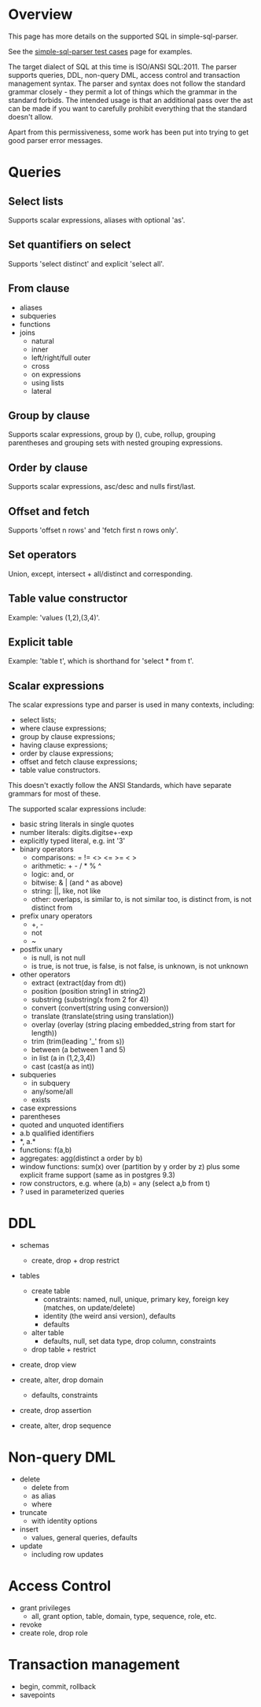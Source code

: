 # Overview

This page has more details on the supported SQL in simple-sql-parser.

See the [simple-sql-parser test cases](test_cases.html) page for
examples.

The target dialect of SQL at this time is ISO/ANSI SQL:2011. The
parser supports queries, DDL, non-query DML, access control and
transaction management syntax. The parser and syntax does not follow
the standard grammar closely - they permit a lot of things which the
grammar in the standard forbids. The intended usage is that an
additional pass over the ast can be made if you want to carefully
prohibit everything that the standard doesn't allow.

Apart from this permissiveness, some work has been put into trying to
get good parser error messages.

# Queries

## Select lists

Supports scalar expressions, aliases with optional 'as'.

## Set quantifiers on select

Supports 'select distinct' and explicit 'select all'.

## From clause

* aliases
* subqueries
* functions
* joins
  - natural
  - inner
  - left/right/full outer
  - cross
  - on expressions
  - using lists
  - lateral

## Group by clause

Supports scalar expressions, group by (), cube, rollup, grouping
parentheses and grouping sets with nested grouping expressions.

## Order by clause

Supports scalar expressions, asc/desc and nulls first/last.

## Offset and fetch

Supports 'offset n rows' and 'fetch first n rows only'.

## Set operators

Union, except, intersect + all/distinct and corresponding.

## Table value constructor

Example: 'values (1,2),(3,4)'.

## Explicit table

Example: 'table t', which is shorthand for 'select * from t'.

## Scalar expressions

The scalar expressions type and parser is used in many contexts,
including:

* select lists;
* where clause expressions;
* group by clause expressions;
* having clause expressions;
* order by clause expressions;
* offset and fetch clause expressions;
* table value constructors.

This doesn't exactly follow the ANSI Standards, which have separate
grammars for most of these.

The supported scalar expressions include:

* basic string literals in single quotes
* number literals: digits.digitse+-exp
* explicitly typed literal, e.g. int '3'
* binary operators
  - comparisons: = != <> <= >= < >
  - arithmetic: + - / * % ^
  - logic: and, or
  - bitwise: & | (and ^ as above)
  - string: ||, like, not like
  - other: overlaps, is similar to, is not similar too, is distinct
    from, is not distinct from
* prefix unary operators
  - +, -
  - not
  - ~
* postfix unary
  - is null, is not null
  - is true, is not true, is false, is not false, is unknown, is not unknown
* other operators
  - extract (extract(day from dt))
  - position (position string1 in string2)
  - substring (substring(x from 2 for 4))
  - convert (convert(string using conversion))
  - translate (translate(string using translation))
  - overlay (overlay (string placing embedded_string from start for
    length))
  - trim (trim(leading '_' from s))
  - between (a between 1 and 5)
  - in list (a in (1,2,3,4))
  - cast (cast(a as int))
* subqueries
  - in subquery
  - any/some/all
  - exists
* case expressions
* parentheses
* quoted and unquoted identifiers
* a.b qualified identifiers
* \*, a.*
* functions: f(a,b)
* aggregates: agg(distinct a order by b)
* window functions: sum(x) over (partition by y order by z)
  plus some explicit frame support (same as in postgres 9.3)
* row constructors, e.g. where (a,b) = any (select a,b from t)
* ? used in parameterized queries

# DDL

* schemas
  * create, drop + drop restrict

* tables
  * create table
    * constraints: named, null, unique, primary key, foreign key (matches, on update/delete)
    * identity (the weird ansi version), defaults
    * defaults
  * alter table
    * defaults, null, set data type, drop column, constraints
  * drop table + restrict

* create, drop view
* create, alter, drop domain
  * defaults, constraints
* create, drop assertion
* create, alter, drop sequence

# Non-query DML

* delete
  * delete from
  * as alias
  * where
* truncate
  * with identity options
* insert
  * values, general queries, defaults
* update
  * including row updates

# Access Control

* grant privileges
  * all, grant option, table, domain, type, sequence, role, etc.
* revoke
* create role, drop role

# Transaction management

* begin, commit, rollback
* savepoints

